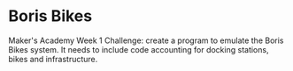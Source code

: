 # Boris Bikes

Maker's Academy Week 1 Challenge: create a program to emulate the Boris Bikes system. It needs to include code accounting for docking stations, bikes and infrastructure. 
